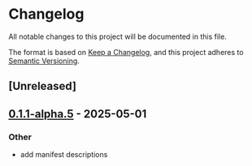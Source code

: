# Changelog

All notable changes to this project will be documented in this file.

The format is based on [Keep a Changelog](https://keepachangelog.com/en/1.0.0/),
and this project adheres to [Semantic Versioning](https://semver.org/spec/v2.0.0.html).

## [Unreleased]

## [0.1.1-alpha.5](https://github.com/flashbots/contender/releases/tag/contender_sqlite-v0.1.1-alpha.5) - 2025-05-01

### Other

- add manifest descriptions
